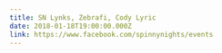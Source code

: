 ```yaml
---
title: SN Lynks, Zebrafi, Cody Lyric
date: 2018-01-18T19:00:00.000Z
link: https://www.facebook.com/spinnynights/events
---
```

